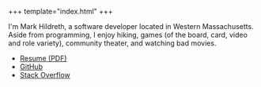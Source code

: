 +++
template="index.html"
+++

I'm Mark Hildreth, a software developer located in Western Massachusetts. Aside from programming, I enjoy hiking, games (of the board, card, video and role variety), community theater, and watching bad movies.

* [Resume (PDF)](/MarkHildreth-Resume.pdf)
* [GitHub](https://github.com/markhildreth)
* [Stack Overflow](https://stackoverflow.com/users/272520/mark-hildreth)
